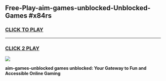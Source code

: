 
## Free-Play-aim-games-unblocked-Unblocked-Games #x84rs
<h3>
<a href="https://news.freeplayer.one?title=aim-games-unblocked&ref=8M">CLICK TO PLAY</a></h3>
<hr>

<h3>
<a href="https://news.freeplayer.one?title=aim-games-unblocked&ref=8M">CLICK 2 PLAY</a>
  
</h3>

<a href="https://news.freeplayer.one?title=aim-games-unblocked&ref=8M"><img src="https://clearcache.store/games.png"></a>


**aim-games-unblocked games unblocked: Your Gateway to Fun and Accessible Online Gaming**
